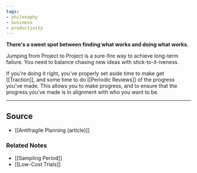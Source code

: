 ```yaml
---
tags:
- philosophy
- business
- productivity
---
```

**There's a sweet spot between finding what works and doing what works.**

Jumping from Project to Project is a sure-fire way to achieve long-term failure. You need to balance chasing new ideas with stick-to-it-iveness. 

If you're doing it right, you've properly set aside time to make get [[Traction]], and some time to do [[Periodic Reviews]] of the progress you've made. This allows you to make progress, and to ensure that the progress you've made is in alignment with who you want to be. 

---

## Source
- [[Antifragile Planning (article)]]

### Related Notes
- [[Sampling Period]] 
- [[Low-Cost Trials]]